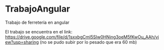 # TrabajoAngular
Trabajo de ferretería en angular


El trabajo se encuentra en el link:
https://drive.google.com/file/d/1sxxbgCmI5Slw0HNjng3oeM5fKwOu_AAh/view?usp=sharing
(no se pudo subir por lo pesado que era 60 mb)
